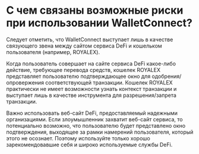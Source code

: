 # С чем связаны возможные риски при использовании WalletConnect?

Следует отметить, что WalletConnect выступает лишь в качестве связующего звена между сайтом сервиса DeFi и кошельком пользователя (например, ROYALEX).

Когда пользователь совершает на сайте сервиса DeFi какое-либо действие, требующее перевода средств, кошелек ROYALEX представляет пользователю подтверждающее окно для одобрения/опровержения соответствующей транзакции. Кошелек ROYALEX практически не имеет возможности узнать контекст транзакции и выступает лишь в качестве инструмента для разрешения/запрета транзакции.

Важно использовать веб-сайт DeFi, предоставляемый надежными организациями. Если злоумышленник захватит веб-сайт сервиса, то потенциально возможно, что пользователю будет представлено окно подтверждения, выходящее за рамки намерений пользователя, который этого не осознает. Поэтому используйте только хорошо зарекомендовавшие себя и широко используемые службы DeFi.
